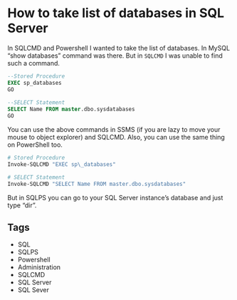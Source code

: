 # How to take list of databases in SQL Server

In SQLCMD and Powershell I wanted to take the list of databases. In MySQL “show databases” command was there. But in `SQLCMD` I was unable to find such a command.  

```sql
--Stored Procedure
EXEC sp_databases  
GO   
  
--SELECT Statement
SELECT Name FROM master.dbo.sysdatabases  
GO 
```
  
You can use the above commands in SSMS (if you are lazy to move your mouse to object explorer) and SQLCMD. Also, you can use the same thing on PowerShell too.  

```powershell
# Stored Procedure
Invoke-SQLCMD "EXEC sp\_databases"  

# SELECT Statement
Invoke-SQLCMD "SELECT Name FROM master.dbo.sysdatabases"
```

But in SQLPS you can go to your SQL Server instance’s database and just type “dir”.

## Tags

- SQL
- SQLPS
- Powershell
- Administration
- SQLCMD
- SQL Server
- SQL Sever
